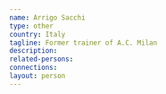 ```yaml
---
name: Arrigo Sacchi
type: other
country: Italy
tagline: Former trainer of A.C. Milan
description:
related-persons:
connections:
layout: person
---
```

